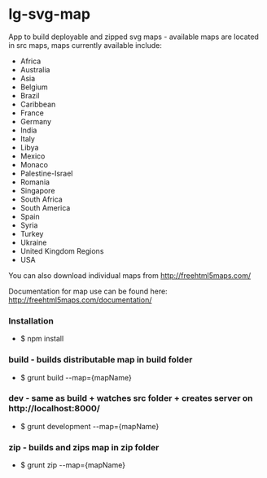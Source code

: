 # lg-svg-map
App to build deployable and zipped svg maps - available maps are located in src maps, maps currently available include:

* Africa
* Australia
* Asia
* Belgium
* Brazil
* Caribbean
* France
* Germany
* India
* Italy
* Libya
* Mexico
* Monaco
* Palestine-Israel
* Romania
* Singapore
* South Africa
* South America
* Spain
* Syria
* Turkey
* Ukraine
* United Kingdom Regions
* USA

You can also download individual maps from http://freehtml5maps.com/

Documentation for map use can be found here: http://freehtml5maps.com/documentation/

### Installation
* $ npm install

### build - builds distributable map in build folder
* $ grunt build --map={mapName}

### dev - same as build + watches src folder + creates server on http://localhost:8000/
* $ grunt development --map={mapName}

### zip - builds and zips map in zip folder
* $ grunt zip --map={mapName}


